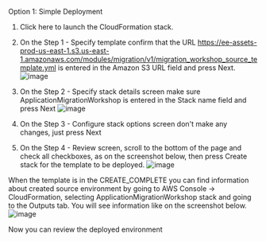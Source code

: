 Option 1: Simple Deployment
1. Click here  to launch the CloudFormation stack.

2. On the Step 1 - Specify template confirm that the URL https://ee-assets-prod-us-east-1.s3.us-east-1.amazonaws.com/modules/migration/v1/migration_workshop_source_template.yml  is entered in the Amazon S3 URL field and press Next.
![image](https://user-images.githubusercontent.com/86204106/224564455-675cff31-4e50-44d3-a4f4-b733c3736e41.png)

3. On the Step 2 - Specify stack details screen make sure ApplicationMigrationWorkshop is entered in the Stack name field and press Next
![image](https://user-images.githubusercontent.com/86204106/224565132-f972af18-7123-484c-8071-41daa0262c82.png)

4. On the Step 3 - Configure stack options screen don't make any changes, just press Next

5. On the Step 4 - Review screen, scroll to the bottom of the page and check all checkboxes, as on the screenshot below, then press Create stack for the template to be deployed.
![image](https://user-images.githubusercontent.com/86204106/224565318-6ba0e170-c5cb-4b7c-b7cf-7874d48e9d86.png)

When the template is in the CREATE_COMPLETE you can find information about created source environment by going to AWS Console -> CloudFormation, selecting ApplicationMigrationWorkshop stack and going to the Outputs tab. You will see information like on the screenshot below.
![image](https://user-images.githubusercontent.com/86204106/224565730-0a9bb492-18aa-4962-a346-b0b0aae51493.png)


Now you can review the deployed environment

